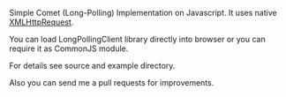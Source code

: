 Simple Comet (Long-Polling) Implementation on Javascript. It uses native [XMLHttpRequest](https://developer.mozilla.org/en-US/docs/Web/API/XMLHttpRequest).

You can load LongPollingClient library directly into browser or you can require it as CommonJS module.

For details see source and example directory.

 Also you can send me a pull requests for improvements.